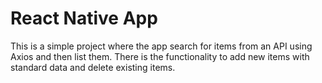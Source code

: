 <h1>React Native App</h1>
<p>
This is a simple project where the app search for items from an API using Axios and then list them. There is the functionality to add new items with standard data and delete existing items. 
</p>
